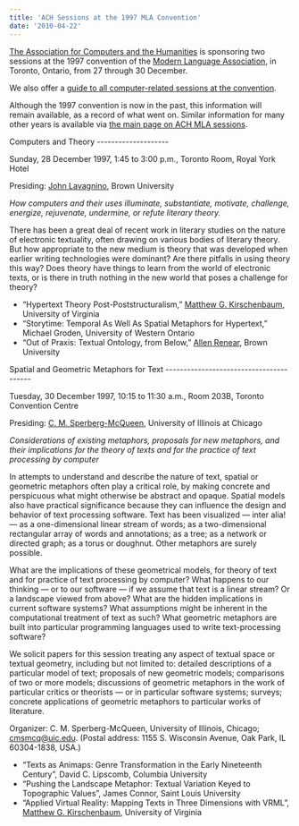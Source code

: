 ```yaml
---
title: 'ACH Sessions at the 1997 MLA Convention'
date: '2010-04-22'
---
```

[The Association for Computers and the Humanities](http://ach.org) is sponsoring two sessions at the 1997 convention of the [Modern Language Association](http://www.mla.org/), in Toronto, Ontario, from 27 through 30 December.

We also offer a [guide to all computer-related sessions at the convention](?q=node/54).

Although the 1997 convention is now in the past, this information will  
remain available, as a record of what went on. Similar information for many other years is available via [the main page on ACH MLA sessions](?q=node/25).

<div>Computers and Theory
--------------------

Sunday, 28 December 1997, 1:45 to 3:00 p.m., Toronto Room, Royal York Hotel

Presiding: [John Lavagnino](http://www.stg.brown.edu/~lav/), Brown University

*How computers and their uses illuminate, substantiate, motivate, challenge, energize, rejuvenate, undermine, or refute literary theory.*

There has been a great deal of recent work in literary studies on the nature of electronic textuality, often drawing on various bodies of literary theory. But how appropriate to the new medium is theory that was developed when earlier writing technologies were dominant? Are there pitfalls in using theory this way? Does theory have things to learn from the world of electronic texts, or is there in truth nothing in the new world that poses a challenge for theory?

- “Hypertext Theory Post-Poststructuralism,” [Matthew G. Kirschenbaum](http://www.iath.virginia.edu/~mgk3k/), University of Virginia
- “Storytime: Temporal As Well As Spatial Metaphors for Hypertext,” Michael Groden, University of Western Ontario
- “Out of Praxis: Textual Ontology, from Below,” [Allen Renear](http://www.stg.brown.edu/stg/staff_pages/allen.html), Brown University

</div><div>Spatial and Geometric Metaphors for Text
----------------------------------------

Tuesday, 30 December 1997, 10:15 to 11:30 a.m., Room 203B, Toronto Convention Centre

Presiding: [C. M. Sperberg-McQueen](http://www.uic.edu/~cmsmcq/), University of Illinois at Chicago

*Considerations of existing metaphors, proposals for new metaphors, and their implications for the theory of texts and for the practice of text processing by computer*

In attempts to understand and describe the nature of text, spatial or geometric metaphors often play a critical role, by making concrete and perspicuous what might otherwise be abstract and opaque. Spatial models also have practical significance because they can influence the design and behavior of text processing software. Text has been visualized — inter alia! — as a one-dimensional linear stream of words; as a two-dimensional rectangular array of words and annotations; as a tree; as a network or directed graph; as a torus or doughnut. Other metaphors are surely possible.

What are the implications of these geometrical models, for theory of text and for practice of text processing by computer? What happens to our thinking — or to our software — if we assume that text is a linear stream? Or a landscape viewed from above? What are the hidden implications in current software systems? What assumptions might be inherent in the computational treatment of text as such? What geometric metaphors are built into particular programming languages used to write text-processing software?

We solicit papers for this session treating any aspect of textual space or textual geometry, including but not limited to: detailed descriptions of a particular model of text; proposals of new geometric models; comparisons of two or more models; discussions of geometric metaphors in the work of particular critics or theorists — or in particular software systems; surveys; concrete applications of geometric metaphors to particular works of literature.

Organizer: C. M. Sperberg-McQueen, University of Illinois, Chicago; <cmsmcq@uic.edu>. (Postal address: 1155 S. Wisconsin Avenue, Oak Park, IL 60304-1838, USA.)

- “Texts as Animaps: Genre Transformation in the Early Nineteenth Century”, David C. Lipscomb, Columbia University
- “Pushing the Landscape Metaphor: Textual Variation Keyed to Topographic Values”, James Connor, Saint Louis University
- “Applied Virtual Reality: Mapping Texts in Three Dimensions with VRML”, [Matthew G. Kirschenbaum](http://www.iath.virginia.edu/~mgk3k/), University of Virginia

</div>